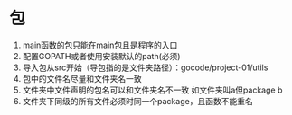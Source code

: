 # 包
1. main函数的包只能在main包且是程序的入口
2. 配置GOPATH或者使用安装默认的path(必须)
3. 导入包从src开始（导包指的是文件夹路径）：gocode/project-01/utils 
4. 包中的文件名尽量和文件夹名一致
5. 文件夹中文件声明的包名可以和文件夹名不一致 如文件夹叫a但package b
6. 文件夹下同级的所有文件必须时同一个package，且函数不能重名
